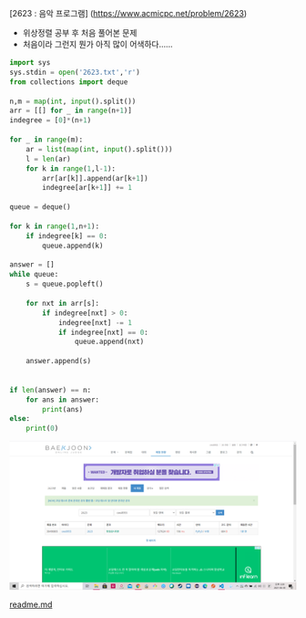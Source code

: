 [2623 : 음악 프로그램] (https://www.acmicpc.net/problem/2623)



- 위상정렬 공부 후 처음 풀어본 문제
- 처음이라 그런지 뭔가 아직 많이 어색하다......



```python
import sys
sys.stdin = open('2623.txt','r')
from collections import deque

n,m = map(int, input().split())
arr = [[] for _ in range(n+1)]
indegree = [0]*(n+1)

for _ in range(m):
    ar = list(map(int, input().split()))
    l = len(ar)
    for k in range(1,l-1):
        arr[ar[k]].append(ar[k+1])
        indegree[ar[k+1]] += 1

queue = deque()

for k in range(1,n+1):
    if indegree[k] == 0:
        queue.append(k)

answer = []
while queue:
    s = queue.popleft()

    for nxt in arr[s]:
        if indegree[nxt] > 0:
            indegree[nxt] -= 1
            if indegree[nxt] == 0:
                queue.append(nxt)

    answer.append(s)


if len(answer) == n:
    for ans in answer:
        print(ans)
else:
    print(0)
```

![20210630_153916](20210630_153916.png)

 [readme.md](readme.md) 